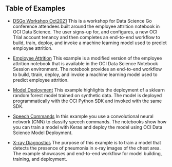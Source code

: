 ## Table of Examples 

* [DSGo Workshop Oct2021](./DSGo-Oct2021)
  This is a workshop for Data Science Go conference attendees built around the employee attrition notebook in OCI Data Science. The user signs-up for, and configures, a new OCI Trial account tenancy and then completes an end-to-end workflow to build, train, deploy, and invoke a machine learning model used to predict employee attrition.

* [Employee Attrition](./employee-attrition/) 
  This example is a modified version of the employee attrition notebook that is available in the OCI Data Science Notebook Session environment. The notebook provides an end-to-end workflow to build, ttrain, deploy, and invoke a machine learning model used to predict employee attrition. 

* [Model Deployment](./model-deploy/) 
  This example highlights the deployment of a sklearn random forest model trained on synthetic data. The model is deployed programmatically with the OCI Python SDK and invoked with the same SDK.

* [Speech Commands](./speech-commands)
  In this example you use a convolutional neural network (CNN) to classify speech commands. The notebooks show how you can train a model with Keras and deploy the model using OCI Data Science Model Deployment. 

* [X-ray Diagnostics](./xray-diagnostics)
  The purpose of this example is to train a model that detects the presence of pneumonia in x-ray images of the chest area. The example showcases and end-to-end workflow for model building, training, and deployment. 
